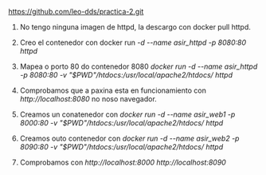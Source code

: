 https://github.com/leo-dds/practica-2.git

1. No tengo ninguna imagen de httpd, la descargo con docker pull httpd.

 2. Creo el contenedor con docker run *-d --name asir_httpd -p 8080:80 httpd*

3. Mapea o porto 80 do contenedor 8080 *docker run -d --name asir_httpd -p 8080:80 -v "$PWD"/htdocs:/usr/local/apache2/htdocs/ httpd*

4. Comprobamos que a paxina esta en funcionamiento con *http://localhost:8080* no noso navegador.

5. Creamos un conatenedor con *docker run -d --name asir_web1 -p 8000:80 -v "$PWD"/htdocs:/usr/local/apache2/htdocs/ httpd*

6. Creamos outo contenedor con  *docker run -d --name asir_web2 -p 8090:80 -v "$PWD"/htdocs:/usr/local/apache2/htdocs/ httpd*

7. Comprobamos con *http://localhost:8000* *http://localhost:8090*

